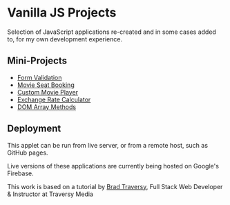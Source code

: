 # Vanilla JS Projects

Selection of JavaScript applications re-created and in some cases added to, for my own development experience.

## Mini-Projects

* [Form Validation](https://form-validation-4e7aa.firebaseapp.com/)
* [Movie Seat Booking](https://movie-seat-booking-2ec36.firebaseapp.com/)
* [Custom Movie Player](https://movie-player-b59b9.firebaseapp.com/)
* [Exchange Rate Calculator](https://currency-exchange-rates-ef59c.firebaseapp.com/)
* [DOM Array Methods](https://dom-array-methods.firebaseapp.com/)

## Deployment

This applet can be run from live server, or from a remote host, such as GitHub pages.

Live versions of these applications are currently being hosted on Google's Firebase.

This work is based on a tutorial by [Brad Traversy](https://www.udemy.com/user/brad-traversy/), Full Stack Web Developer & Instructor at Traversy Media
